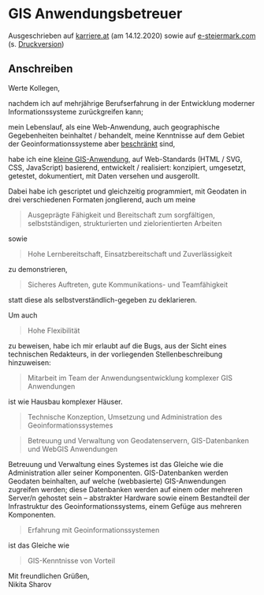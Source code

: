 # GIS Anwendungsbetreuer

Ausgeschrieben auf [karriere.at](https://www.karriere.at/jobs/gis-anwendungsbetreuerin#5765277) (am 14.12.2020) sowie auf [e-steiermark.com](https://www.e-steiermark.com/stelle/gis-anwendungsbetreuerin) (s. [Druckversion](media/gis-anwendungsbetreuer_e-steiermark.pdf))

## Anschreiben

Werte Kollegen,

nachdem ich auf mehrjährige Berufserfahrung in der Entwicklung moderner Informationssysteme zurückgreifen kann; 

mein Lebenslauf, als eine Web-Anwendung, auch geographische Gegebenheiten beinhaltet / behandelt, meine Kenntnisse auf dem Gebiet der Geoinformationssysteme aber [beschränkt](https://github.com/235u/proposals.de-de/tree/master/ScaleConverter) sind,

habe ich eine [kleine GIS-Anwendung](https://observablehq.com/@nikita-sharov/metropolitan-france-map), auf Web-Standards (HTML / SVG, CSS, JavaScript) basierend, entwickelt / realisiert: konzipiert, umgesetzt, getestet, dokumentiert, mit Daten versehen und ausgerollt. 

Dabei habe ich gescriptet und gleichzeitig programmiert, mit Geodaten in drei verschiedenen Formaten jonglierend, auch um meine 

> Ausgeprägte Fähigkeit und Bereitschaft zum sorgfältigen, selbstständigen, strukturierten und zielorientierten Arbeiten

sowie

> Hohe Lernbereitschaft, Einsatzbereitschaft und Zuverlässigkeit

zu demonstrieren,

> Sicheres Auftreten, gute Kommunikations- und Teamfähigkeit	

statt diese als selbstverständlich-gegeben zu deklarieren. 

Um auch

> Hohe Flexibilität

zu beweisen, habe ich mir erlaubt auf die Bugs, aus der Sicht eines technischen Redakteurs, in der vorliegenden Stellenbeschreibung hinzuweisen:

> Mitarbeit im Team der Anwendungsentwicklung komplexer GIS Anwendungen

ist wie Hausbau komplexer Häuser.

> Technische Konzeption, Umsetzung und Administration des Geoinformationssystemes

> Betreuung und Verwaltung von Geodatenservern, GIS-Datenbanken und WebGIS Anwendungen

Betreuung und Verwaltung eines System~~e~~s ist das Gleiche wie die Administration aller seiner Komponenten. GIS-Datenbanken werden Geodaten beinhalten, auf welche (webbasierte) GIS-Anwendungen zugreifen werden; diese Datenbanken werden auf einem oder mehreren Server/n gehostet sein – abstrakter Hardware sowie einem Bestandteil der Infrastruktur des Geoinformationssystems, einem Gefüge aus mehreren Komponenten.

> Erfahrung mit Geoinformationssystemen

ist das Gleiche wie

> GIS-Kenntnisse von Vorteil

Mit freundlichen Grüßen,  
Nikita Sharov
